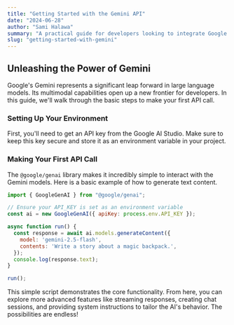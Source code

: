 ```yaml
---
title: "Getting Started with the Gemini API"
date: "2024-06-28"
author: "Sami Halawa"
summary: "A practical guide for developers looking to integrate Google's powerful Gemini models into their applications for text, image, and chat generation."
slug: "getting-started-with-gemini"
---
```


## Unleashing the Power of Gemini

Google's Gemini represents a significant leap forward in large language models. Its multimodal capabilities open up a new frontier for developers. In this guide, we'll walk through the basic steps to make your first API call.

### Setting Up Your Environment
First, you'll need to get an API key from the Google AI Studio. Make sure to keep this key secure and store it as an environment variable in your project.

### Making Your First API Call
The `@google/genai` library makes it incredibly simple to interact with the Gemini models. Here is a basic example of how to generate text content.

```javascript
import { GoogleGenAI } from "@google/genai";

// Ensure your API_KEY is set as an environment variable
const ai = new GoogleGenAI({ apiKey: process.env.API_KEY });

async function run() {
  const response = await ai.models.generateContent({
    model: 'gemini-2.5-flash',
    contents: 'Write a story about a magic backpack.',
  });
  console.log(response.text);
}

run();
```

This simple script demonstrates the core functionality. From here, you can explore more advanced features like streaming responses, creating chat sessions, and providing system instructions to tailor the AI's behavior. The possibilities are endless!
